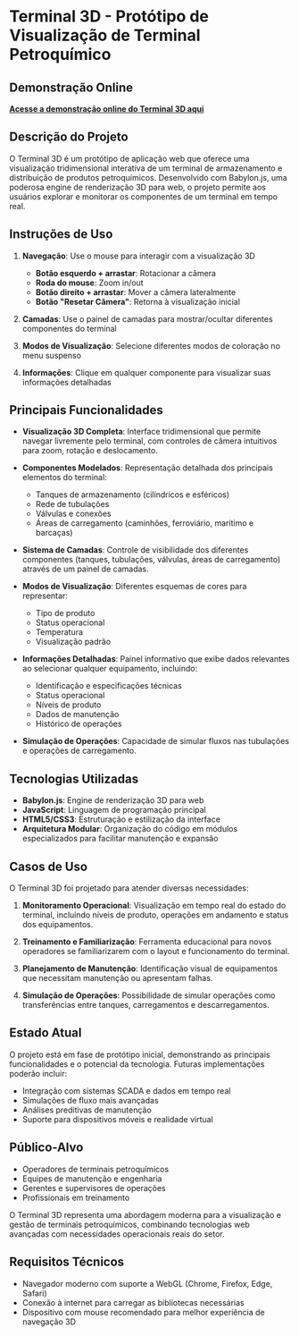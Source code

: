 # Terminal 3D - Protótipo de Visualização de Terminal Petroquímico

## Demonstração Online

**[Acesse a demonstração online do Terminal 3D aqui](https://dicommunitas.github.io/terminal-3d-prototipo/terminal-3d-prototipo/index.html)**

## Descrição do Projeto

O Terminal 3D é um protótipo de aplicação web que oferece uma visualização tridimensional interativa de um terminal de armazenamento e distribuição de produtos petroquímicos. Desenvolvido com Babylon.js, uma poderosa engine de renderização 3D para web, o projeto permite aos usuários explorar e monitorar os componentes de um terminal em tempo real.

## Instruções de Uso

1. **Navegação**: Use o mouse para interagir com a visualização 3D
   - **Botão esquerdo + arrastar**: Rotacionar a câmera
   - **Roda do mouse**: Zoom in/out
   - **Botão direito + arrastar**: Mover a câmera lateralmente
   - **Botão "Resetar Câmera"**: Retorna à visualização inicial

2. **Camadas**: Use o painel de camadas para mostrar/ocultar diferentes componentes do terminal

3. **Modos de Visualização**: Selecione diferentes modos de coloração no menu suspenso

4. **Informações**: Clique em qualquer componente para visualizar suas informações detalhadas

## Principais Funcionalidades

- **Visualização 3D Completa**: Interface tridimensional que permite navegar livremente pelo terminal, com controles de câmera intuitivos para zoom, rotação e deslocamento.

- **Componentes Modelados**: Representação detalhada dos principais elementos do terminal:
  - Tanques de armazenamento (cilíndricos e esféricos)
  - Rede de tubulações
  - Válvulas e conexões
  - Áreas de carregamento (caminhões, ferroviário, marítimo e barcaças)

- **Sistema de Camadas**: Controle de visibilidade dos diferentes componentes (tanques, tubulações, válvulas, áreas de carregamento) através de um painel de camadas.

- **Modos de Visualização**: Diferentes esquemas de cores para representar:
  - Tipo de produto
  - Status operacional
  - Temperatura
  - Visualização padrão

- **Informações Detalhadas**: Painel informativo que exibe dados relevantes ao selecionar qualquer equipamento, incluindo:
  - Identificação e especificações técnicas
  - Status operacional
  - Níveis de produto
  - Dados de manutenção
  - Histórico de operações

- **Simulação de Operações**: Capacidade de simular fluxos nas tubulações e operações de carregamento.

## Tecnologias Utilizadas

- **Babylon.js**: Engine de renderização 3D para web
- **JavaScript**: Linguagem de programação principal
- **HTML5/CSS3**: Estruturação e estilização da interface
- **Arquitetura Modular**: Organização do código em módulos especializados para facilitar manutenção e expansão

## Casos de Uso

O Terminal 3D foi projetado para atender diversas necessidades:

1. **Monitoramento Operacional**: Visualização em tempo real do estado do terminal, incluindo níveis de produto, operações em andamento e status dos equipamentos.

2. **Treinamento e Familiarização**: Ferramenta educacional para novos operadores se familiarizarem com o layout e funcionamento do terminal.

3. **Planejamento de Manutenção**: Identificação visual de equipamentos que necessitam manutenção ou apresentam falhas.

4. **Simulação de Operações**: Possibilidade de simular operações como transferências entre tanques, carregamentos e descarregamentos.

## Estado Atual

O projeto está em fase de protótipo inicial, demonstrando as principais funcionalidades e o potencial da tecnologia. Futuras implementações poderão incluir:

- Integração com sistemas SCADA e dados em tempo real
- Simulações de fluxo mais avançadas
- Análises preditivas de manutenção
- Suporte para dispositivos móveis e realidade virtual

## Público-Alvo

- Operadores de terminais petroquímicos
- Equipes de manutenção e engenharia
- Gerentes e supervisores de operações
- Profissionais em treinamento

O Terminal 3D representa uma abordagem moderna para a visualização e gestão de terminais petroquímicos, combinando tecnologias web avançadas com necessidades operacionais reais do setor.

## Requisitos Técnicos

- Navegador moderno com suporte a WebGL (Chrome, Firefox, Edge, Safari)
- Conexão à internet para carregar as bibliotecas necessárias
- Dispositivo com mouse recomendado para melhor experiência de navegação 3D
